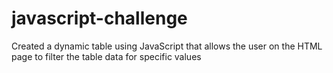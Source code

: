 # javascript-challenge
Created a dynamic table using JavaScript that allows the user on the HTML page to filter the table data for specific values 
